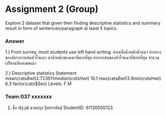 # Assignment 2 (Group)
Explore 2 dataset that given then finding descriptive statistics and summary result in form of sentences/paragraph at least 5 topics.

### Answer

1.) From survey, most students use left hand writing.
ค่าเฉลี่ยน้ำหนักตัวแมว
ค่ากลางของอัตราการเต้นหัวใจแมว
ค่าน้ำหนักของแมวที่มากที่สุด
ค่าการเต้นของหัวใจแมวที่น้อยที่สุด
จำนวนเปรียบเทียบเพศแมว

2.) Descriptive statistics Statement
mean(cats$Bwt) 2.723611
median(cats$Hwt) 10.1
max(cats$Bwt) 3.9
min(cats$Hwt) 6.3
factor(cats$Sex) Levels: F M


### Team:037 xxxxxxx

1. ชื่อ ณัฐวุฒิ นามสกุล ฐิตธรรพันธุ์     StudentID: 61130500123
